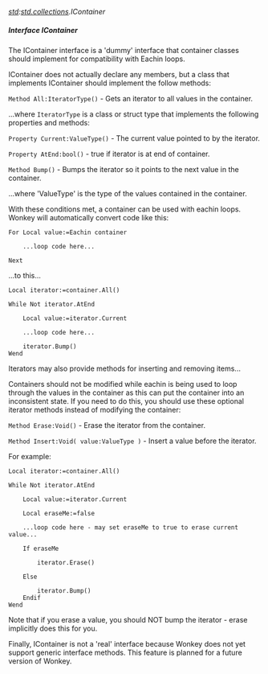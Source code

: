 _[std](../../modules/std/std-module.md):[std.collections](../../modules/std/std-collections.md).IContainer<T>_
##### Interface IContainer<T>
The IContainer interface is a 'dummy' interface that container classes should implement for compatibility with Eachin loops.

IContainer does not actually declare any members, but a class that implements IContainer should implement the follow methods:

`Method All:IteratorType()` - Gets an iterator to all values in the container.

...where `IteratorType` is a class or struct type that implements the following properties and methods:

`Property Current:ValueType()` - The current value pointed to by the iterator.

`Property AtEnd:bool()` - true if iterator is at end of container.

`Method Bump()` - Bumps the iterator so it points to the next value in the container.

...where 'ValueType' is the type of the values contained in the container.

With these conditions met, a container can be used with eachin loops. Wonkey will automatically convert code like this:

```
For Local value:=Eachin container

	...loop code here...

Next
```

...to this...

```
Local iterator:=container.All()

While Not iterator.AtEnd

	Local value:=iterator.Current

	...loop code here...

	iterator.Bump()
Wend
```

Iterators may also provide methods for inserting and removing items...

Containers should not be modified while eachin is being used to loop through the values in the container as this can put the container into an inconsistent state. If you need to do this, you should use these optional iterator methods instead of modifying the container:

`Method Erase:Void()` - Erase the iterator from the container.

`Method Insert:Void( value:ValueType )` - Insert a value before the iterator.

For example:

```
Local iterator:=container.All()

While Not iterator.AtEnd

	Local value:=iterator.Current

	Local eraseMe:=false

    ...loop code here - may set eraseMe to true to erase current value...

	If eraseMe

		iterator.Erase()

	Else

		iterator.Bump()
	Endif
Wend
```

Note that if you erase a value, you should NOT bump the iterator - erase implicitly does this for you.

Finally, IContainer is not a 'real' interface because Wonkey does not yet support generic interface methods. This feature is planned for a future version of Wonkey.
